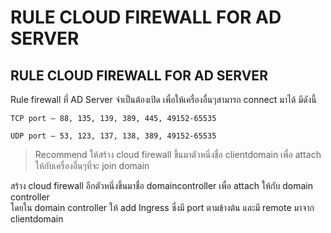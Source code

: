 # RULE CLOUD FIREWALL FOR AD SERVER

## RULE CLOUD FIREWALL FOR AD SERVER

Rule firewall ที่ AD Server จำเป็นต้องเปิด เพื่อให้เครื่องอื่นๆสามารถ connect มาได้ มีดังนี้

```text
TCP port – 88, 135, 139, 389, 445, 49152-65535

UDP port – 53, 123, 137, 138, 389, 49152-65535
```

> Recommend ให้สร้าง cloud firewall ขึ้นมาตัวหนึ่งชื่อ clientdomain เพื่อ attach ให้กับเครื่องอื่นๆที่จะ join domain

สร้าง cloud firewall อีกตัวหนึ่งขึ้นมาชื่อ domaincontroller เพื่อ attach ให้กับ domain controller  
โดยใน domain controller ให้ add Ingress ซึ่งมี port ตามข้างต้น และมี remote มาจาก clientdomain

